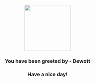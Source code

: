 <p align="center">
            <img src="https://raw.githubusercontent.com/PokeAPI/sprites/master/sprites/pokemon/502.png" width="150" height="150">
          </p>
          <h3 align="center">You have been greeted by - <b>Dewott</b></h3>
          <h3 align="center">Have a nice day!</h3>
        
